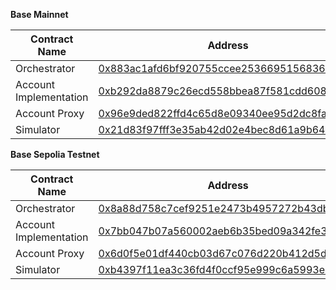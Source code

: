 **Base Mainnet**

| Contract Name         | Address                                      |
|-----------------------|----------------------------------------------|
| Orchestrator          | [0x883ac1afd6bf920755ccee253669515683634930](https://basescan.org/address/0x883ac1afd6bf920755ccee253669515683634930)   |
| Account Implementation | [0xb292da8879c26ecd558bbea87f581cdd608ffc3c](https://basescan.org/address/0xb292da8879c26ecd558bbea87f581cdd608ffc3c)   |
| Account Proxy          | [0x96e9ded822ffd4c65d8e09340ee95d2dc8fa209f](https://basescan.org/address/0x96e9ded822ffd4c65d8e09340ee95d2dc8fa209f)   |
| Simulator             | [0x21d83f97fff3e35ab42d02e4bec8d61a9b645852](https://basescan.org/address/0x21d83f97fff3e35ab42d02e4bec8d61a9b645852)   |

**Base Sepolia Testnet**

| Contract Name         | Address                                      |
|-----------------------|----------------------------------------------|
| Orchestrator          | [0x8a88d758c7cef9251e2473b4957272b43dbbb5f2](https://sepolia.basescan.org/address/0x8a88d758c7cef9251e2473b4957272b43dbbb5f2)   |
| Account Implementation | [0x7bb047b07a560002aeb6b35bed09a342fe3dfd26](https://sepolia.basescan.org/address/0x7bb047b07a560002aeb6b35bed09a342fe3dfd26)   |
| Account Proxy          | [0x6d0f5e01df440cb03d67c076d220b412d5d011ca](https://sepolia.basescan.org/address/0x6d0f5e01df440cb03d67c076d220b412d5d011ca)   |
| Simulator             | [0xb4397f11ea3c36fd4f0ccf95e999c6a5993e434b](https://sepolia.basescan.org/address/0xb4397f11ea3c36fd4f0ccf95e999c6a5993e434b)   |
